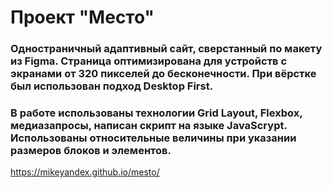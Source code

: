 # Проект "Место"

### Одностраничный адаптивный сайт, сверстанный по макету из Figma. Страница оптимизирована для устройств с экранами от 320 пикселей до бесконечности. При вёрстке был использован подход Desktop First.

### В работе использованы технологии Grid Layout, Flexbox, медиазапросы, написан скрипт на языке JavaScrypt. Использованы относительные величины при указании размеров блоков и элементов.



https://mikeyandex.github.io/mesto/
